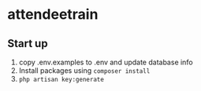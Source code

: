 # attendeetrain

## Start up
1. copy .env.examples to .env and update database info
2. Install packages using `composer install`
3. `php artisan key:generate`
